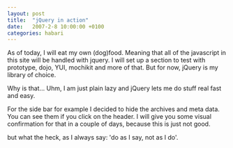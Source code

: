 ```yaml
---
layout: post
title:  "jQuery in action"
date:   2007-2-8 10:00:00 +0100
categories: habari
---
```

As of today, I will eat my own (dog)food. Meaning that all of the javascript in this site will be handled with jquery. I will set up a section to test with prototype, dojo, YUI, mochikit and more of that. But for now, jQuery is my library of choice.

Why is that...
Uhm, I am just plain lazy and jQuery lets me do stuff real fast and easy.

For the side bar for example I decided to hide the archives and meta data. You can see them if you click on the header. I will give you some visual confirmation for that in a couple of days, because this is just not good.

but what the heck, as I always say: 'do as I say, not as I do'.